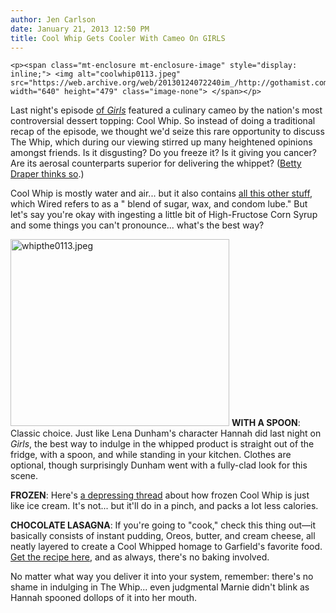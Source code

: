 ```yaml
---
author: Jen Carlson
date: January 21, 2013 12:50 PM
title: Cool Whip Gets Cooler With Cameo On GIRLS
---
```



	
	
	
	<p><span class="mt-enclosure mt-enclosure-image" style="display: inline;"> <img alt="coolwhip0113.jpeg" src="https://web.archive.org/web/20130124072240im_/http://gothamist.com/attachments/arts_jen/coolwhip0113.jpeg" width="640" height="479" class="image-none"> </span></p>

<p>Last night&apos;s episode <a href="https://web.archive.org/web/20130124072240/http://gothamist.com/tags/lenadunham">of <em>Girls</em></a> featured a culinary cameo by the nation&apos;s most controversial dessert topping: Cool Whip. So instead of doing a traditional recap of the episode, we thought we&apos;d seize this rare opportunity to discuss The Whip, which during our viewing stirred up many heightened opinions amongst friends. Is it disgusting? Do you freeze it? Is it giving you cancer? Are its aerosal counterparts superior for delivering the whippet? (<a href="https://web.archive.org/web/20130124072240/http://www.tumblr.com/reblog/38166686069/TZqjS2CY">Betty Draper thinks so</a>.)</p>

<p>Cool Whip is mostly water and air... but it also contains <a href="https://web.archive.org/web/20130124072240/http://www.wired.com/wired/archive/15.05/st_coolwhip.html">all this other stuff</a>, which Wired refers to as a &quot; blend of sugar, wax, and condom lube.&quot; But let&apos;s say you&apos;re okay with ingesting a little bit of High-Fructose Corn Syrup and some things you can&apos;t pronounce... what&apos;s the best way?</p>

<p><span class="mt-enclosure mt-enclosure-image" style="display: inline;"> <img alt="whipthe0113.jpeg" src="https://web.archive.org/web/20130124072240im_/http://gothamist.com/attachments/arts_jen/whipthe0113.jpeg" width="350" height="299" class="image-right"> </span><strong>WITH A SPOON</strong>: Classic choice. Just like Lena Dunham&apos;s character Hannah did last night on <em>Girls</em>, the best way to indulge in the whipped product is straight out of the fridge, with a spoon, and while standing in your kitchen. Clothes are optional, though surprisingly Dunham went with a fully-clad look for this scene.</p>

<p><strong>FROZEN</strong>: Here&apos;s <a href="https://web.archive.org/web/20130124072240/http://www.myfitnesspal.com/topics/show/35801-frozen-cool-whip-pretend-it-s-ice-cream">a depressing thread</a> about how frozen Cool Whip is just like ice cream. It&apos;s not... but it&apos;ll do in a pinch, and packs a lot less calories.</p>

<p><strong>CHOCOLATE LASAGNA</strong>: If you&apos;re going to &quot;cook,&quot; check this thing out&#x2014;it basically consists of instant pudding, Oreos, butter, and cream cheese, all neatly layered to create a Cool Whipped homage to Garfield&apos;s favorite food. <a href="https://web.archive.org/web/20130124072240/http://picky-palate.com/2012/03/30/working-with-cool-whip/">Get the recipe here</a>, and as always, there&apos;s no baking involved.</p>

<p>No matter what way you deliver it into your system, remember: there&apos;s no shame in indulging in The Whip... even judgmental Marnie didn&apos;t blink as Hannah spooned dollops of it into her mouth.</p>
	
	
	
	
	
